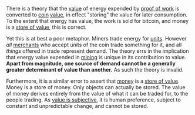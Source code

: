 There is a theory that the [value](Glossary#value) of energy expended by [proof of work](Glossary#proof-of-work) is converted to [coin](Glossary#coin) [value](Glossary#value), in effect "storing" the value for later consumption. To the extent that energy has value, the work is sold for bitcoin, and money is a [store of value](https://en.m.wikipedia.org/wiki/Store_of_value), this is correct.

Yet this is at best a poor metaphor. Miners trade energy for [units](Glossary#unit). However *all* [merchants](Glossary#merchant) who accept units of the coin trade something for it, and all *things* offered in trade represent demand. The theory errs in the implication that energy value expended in [mining](Glossary#mine) is unique in its contribution to value. **Apart from magnitude, one source of demand cannot be a generally greater determinant of value than another.** As such the theory is invalid.

Furthermore, it is a similar error to assert that [money](Money-Taxonomy) is a [store of value](https://en.m.wikipedia.org/wiki/Store_of_value). Money is a store of money. Only objects can actually be stored. The value of money derives entirely from the value of what it can be traded for, to the people trading. As [value is subjective](https://en.wikipedia.org/wiki/Subjective_theory_of_value), it is human preference, subject to constant and unpredictable change, and cannot be stored.

